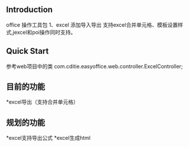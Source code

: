 <h2>Introduction</h2>
office 操作工具包
1、excel 添加导入导出
支持excel合并单元格、模板设置样式,jexcel和poi操作同时支持。


<h2>Quick Start</h2>
参考web项目中的类
com.cditie.easyoffice.web.controller.ExcelController;


<h2>目前的功能</h2>
*excel导出（支持合并单元格）

<h2>规划的功能</h2>
*excel支持导出公式
*excel生成html

